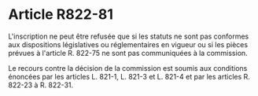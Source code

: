 # Article R822-81

L'inscription ne peut être refusée que si les statuts ne sont pas conformes aux dispositions législatives ou réglementaires en vigueur ou si les pièces prévues à l'article R. 822-75 ne sont pas communiquées à la commission.

Le recours contre la décision de la commission est soumis aux conditions énoncées par les articles L. 821-1, L. 821-3 et L. 821-4 et par les articles R. 822-23 à R. 822-31.
